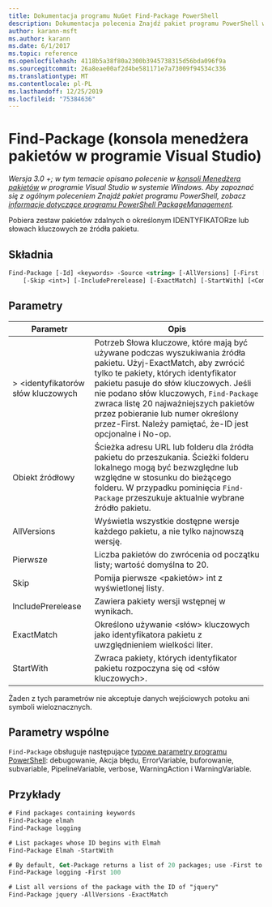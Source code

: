 ```yaml
---
title: Dokumentacja programu NuGet Find-Package PowerShell
description: Dokumentacja polecenia Znajdź pakiet programu PowerShell w konsoli Menedżera pakietów NuGet w programie Visual Studio.
author: karann-msft
ms.author: karann
ms.date: 6/1/2017
ms.topic: reference
ms.openlocfilehash: 4118b5a38f80a2300b3945738315d56bda096f9a
ms.sourcegitcommit: 26a8eae00af2d4be581171e7a73009f94534c336
ms.translationtype: MT
ms.contentlocale: pl-PL
ms.lasthandoff: 12/25/2019
ms.locfileid: "75384636"
---
```

# <a name="find-package-package-manager-console-in-visual-studio"></a>Find-Package (konsola menedżera pakietów w programie Visual Studio)

*Wersja 3.0 +; w tym temacie opisano polecenie w [konsoli Menedżera pakietów](../../consume-packages/install-use-packages-powershell.md) w programie Visual Studio w systemie Windows. Aby zapoznać się z ogólnym poleceniem Znajdź pakiet programu PowerShell, zobacz [informacje dotyczące programu PowerShell PackageManagement](/powershell/module/packagemanagement/?view=powershell-6).*

Pobiera zestaw pakietów zdalnych o określonym IDENTYFIKATORze lub słowach kluczowych ze źródła pakietu.

## <a name="syntax"></a>Składnia

```ps
Find-Package [-Id] <keywords> -Source <string> [-AllVersions] [-First [<int>]]
    [-Skip <int>] [-IncludePrerelease] [-ExactMatch] [-StartWith] [<CommonParameters>]
```

## <a name="parameters"></a>Parametry

| Parametr | Opis |
| --- | --- |
| &gt; &lt;identyfikatorów słów kluczowych | Potrzeb Słowa kluczowe, które mają być używane podczas wyszukiwania źródła pakietu. Użyj-ExactMatch, aby zwrócić tylko te pakiety, których identyfikator pakietu pasuje do słów kluczowych. Jeśli nie podano słów kluczowych, `Find-Package` zwraca listę 20 najważniejszych pakietów przez pobieranie lub numer określony przez-First. Należy pamiętać, że-ID jest opcjonalne i No-op. |
| Obiekt źródłowy | Ścieżka adresu URL lub folderu dla źródła pakietu do przeszukania. Ścieżki folderu lokalnego mogą być bezwzględne lub względne w stosunku do bieżącego folderu. W przypadku pominięcia `Find-Package` przeszukuje aktualnie wybrane źródło pakietu. |
| AllVersions | Wyświetla wszystkie dostępne wersje każdego pakietu, a nie tylko najnowszą wersję. |
| Pierwsze | Liczba pakietów do zwrócenia od początku listy; wartość domyślna to 20. |
| Skip | Pomija pierwsze &lt;pakietów&gt; int z wyświetlonej listy.  |
| IncludePrerelease | Zawiera pakiety wersji wstępnej w wynikach. |
| ExactMatch | Określono używanie &lt;słów&gt; kluczowych jako identyfikatora pakietu z uwzględnieniem wielkości liter. |
| StartWith | Zwraca pakiety, których identyfikator pakietu rozpoczyna się od &lt;słów kluczowych&gt;. |

Żaden z tych parametrów nie akceptuje danych wejściowych potoku ani symboli wieloznacznych.

## <a name="common-parameters"></a>Parametry wspólne

`Find-Package` obsługuje następujące [typowe parametry programu PowerShell](https://go.microsoft.com/fwlink/?LinkID=113216): debugowanie, Akcja błędu, ErrorVariable, buforowanie, subvariable, PipelineVariable, verbose, WarningAction i WarningVariable.

## <a name="examples"></a>Przykłady

```ps
# Find packages containing keywords
Find-Package elmah
Find-Package logging

# List packages whose ID begins with Elmah
Find-Package Elmah -StartWith

# By default, Get-Package returns a list of 20 packages; use -First to show more
Find-Package logging -First 100

# List all versions of the package with the ID of "jquery"
Find-Package jquery -AllVersions -ExactMatch
```
